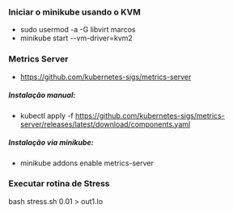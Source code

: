 ### Iniciar o minikube usando o KVM
- sudo usermod -a -G libvirt marcos
- minikube start --vm-driver=kvm2

### Metrics Server
- https://github.com/kubernetes-sigs/metrics-server

##### Instalação manual:
- kubectl apply -f https://github.com/kubernetes-sigs/metrics-server/releases/latest/download/components.yaml

##### Instalação via minikube:
- minikube addons enable metrics-server

### Executar rotina de Stress
bash stress.sh 0.01 > out1.lo